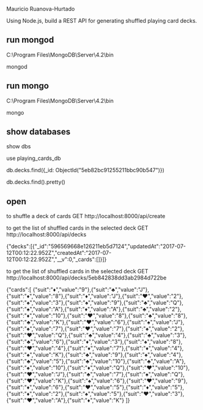 Mauricio Ruanova-Hurtado

Using Node.js, build a REST API for generating shuffled playing card decks.

## run mongod

C:\Program Files\MongoDB\Server\4.2\bin

mongod

## run mongo

C:\Program Files\MongoDB\Server\4.2\bin

mongo

## show databases

show dbs

use playing_cards_db

db.decks.find({_id: ObjectId("5eb82bc91255211bbc90b547")})

db.decks.find().pretty()

## open

to shuffle a deck of cards
GET http://localhost:8000/api/create

to get the list of shuffled cards in the selected deck 
GET http://localhost:8000/api/decks

{"decks":[{"_id":"596569668e126211eb5d7124","updatedAt":"2017-07-12T00:12:22.952Z","createdAt":"2017-07-12T00:12:22.952Z","__v":0,"_cards":[]}]}

to get the list of shuffled cards in the selected deck 
GET http://localhost:8000/api/decks/5eb842838dd3ab2984d722be

{"cards":[
    {"suit":"♦","value":"9"},{"suit":"♣","value":"J"},{"suit":"♦","value":"8"},{"suit":"♦","value":"J"},{"suit":"♥","value":"2"},{"suit":"♠","value":"3"},{"suit":"♠","value":"9"},{"suit":"♣","value":"Q"},{"suit":"♠","value":"A"},{"suit":"♦","value":"A"},{"suit":"♣","value":"2"},{"suit":"♦","value":"10"},{"suit":"♥","value":"8"},{"suit":"♣","value":"8"},{"suit":"♣","value":"K"},{"suit":"♥","value":"6"},{"suit":"♠","value":"J"},{"suit":"♠","value":"7"},{"suit":"♥","value":"7"},{"suit":"♠","value":"2"},{"suit":"♥","value":"Q"},{"suit":"♣","value":"4"},{"suit":"♣","value":"3"},{"suit":"♣","value":"6"},{"suit":"♦","value":"3"},{"suit":"♠","value":"8"},{"suit":"♥","value":"4"},{"suit":"♦","value":"7"},{"suit":"♦","value":"4"},{"suit":"♠","value":"K"},{"suit":"♣","value":"9"},{"suit":"♠","value":"4"},{"suit":"♣","value":"5"},{"suit":"♣","value":"10"},{"suit":"♣","value":"A"},{"suit":"♠","value":"10"},{"suit":"♦","value":"Q"},{"suit":"♥","value":"10"},{"suit":"♥","value":"J"},{"suit":"♣","value":"7"},{"suit":"♠","value":"Q"},{"suit":"♥","value":"K"},{"suit":"♠","value":"6"},{"suit":"♥","value":"9"},{"suit":"♦","value":"6"},{"suit":"♥","value":"5"},{"suit":"♦","value":"5"},{"suit":"♦","value":"2"},{"suit":"♠","value":"5"},{"suit":"♥","value":"3"},{"suit":"♥","value":"A"},{"suit":"♦","value":"K"}
]}
